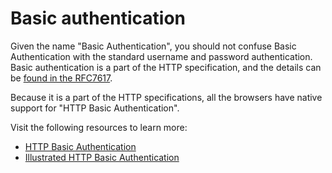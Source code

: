 # Basic authentication

Given the name "Basic Authentication", you should not confuse Basic Authentication with the standard username and password authentication. Basic authentication is a part of the HTTP specification, and the details can be [found in the RFC7617](https://www.rfc-editor.org/rfc/rfc7617.html).

Because it is a part of the HTTP specifications, all the browsers have native support for "HTTP Basic Authentication".

Visit the following resources to learn more:

- [HTTP Basic Authentication](https://stemdo-roadmap.io/guides/http-basic-authentication)
- [Illustrated HTTP Basic Authentication](https://www.youtube.com/watch?v=mwccHwUn7Gc)
